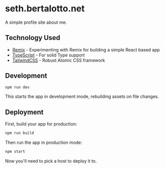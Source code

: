 # seth.bertalotto.net

A simple profile site about me.

## Technology Used

-   [Remix](https://remix.run/docs) - Experimenting with Remix for building a simple React based app
-   [TypeScript](https://www.typescriptlang.org/) - For solid Type support
-   [TailwindCSS](https://tailwindcss.com/) - Robust Atomic CSS framework

## Development

```sh
npm run dev
```

This starts the app in development mode, rebuilding assets on file changes.

## Deployment

First, build your app for production:

```sh
npm run build
```

Then run the app in production mode:

```sh
npm start
```

Now you'll need to pick a host to deploy it to.
